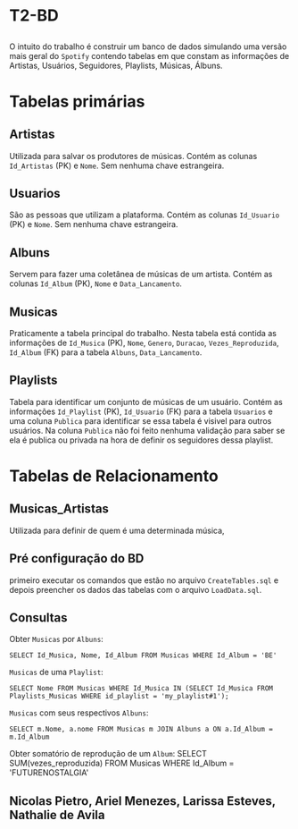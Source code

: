 # T2-BD

##
O intuito do trabalho é construir um banco de dados simulando uma versão mais geral do `Spotify` contendo tabelas em que constam as informações de Artistas, Usuários, Seguidores, Playlists, Músicas, Álbuns.

# Tabelas primárias
## Artistas
Utilizada para salvar os produtores de músicas. Contém as colunas `Id_Artistas` (PK) e `Nome`. Sem nenhuma chave estrangeira.

## Usuarios
São as pessoas que utilizam a plataforma. Contém as colunas `Id_Usuario` (PK) e `Nome`. Sem nenhuma chave estrangeira.

## Albuns
Servem para fazer uma coletânea de músicas de um artista. Contém as colunas `Id_Album` (PK), `Nome` e `Data_Lancamento`.

## Musicas
Praticamente a tabela principal do trabalho. Nesta tabela está contida as informações de `Id_Musica` (PK), `Nome`, `Genero`, `Duracao`,
`Vezes_Reproduzida`, `Id_Album` (FK) para a tabela `Albuns`, `Data_Lancamento`.

## Playlists
Tabela para identificar um conjunto de músicas de um usuário. Contém as informações `Id_Playlist` (PK), `Id_Usuario` (FK) para a tabela `Usuarios` e uma coluna `Publica` para identificar se essa tabela é visivel para outros usuários. Na coluna `Publica` não foi feito nenhuma validação para saber se ela é publica ou privada na hora de definir os seguidores dessa playlist.

# Tabelas de Relacionamento
## Musicas_Artistas
Utilizada para definir de quem é uma determinada música, 


## Pré configuração do BD
primeiro executar os comandos que estão no arquivo `CreateTables.sql` e depois preencher os dados das tabelas com o arquivo `LoadData.sql`.

## Consultas
Obter `Musicas` por `Albuns`:
```
SELECT Id_Musica, Nome, Id_Album FROM Musicas WHERE Id_Album = 'BE'
```

`Musicas` de uma `Playlist`:
```
SELECT Nome FROM Musicas WHERE Id_Musica IN (SELECT Id_Musica FROM Playlists_Musicas WHERE id_playlist = 'my_playlist#1');
```

`Musicas` com seus respectivos `Albuns`:
```
SELECT m.Nome, a.nome FROM Musicas m JOIN Albuns a ON a.Id_Album = m.Id_Album
```

Obter somatório de reprodução de um `Album`:
SELECT SUM(vezes_reproduzida) FROM Musicas WHERE Id_Album = 'FUTURENOSTALGIA'

## Nicolas Pietro, Ariel Menezes, Larissa Esteves, Nathalie de Avila
